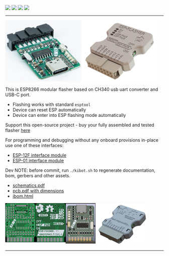 <a href="LICENSE"><img src="https://badgen.net/badge/Open Source/Hardware" /></a>
<a href="https://certification.oshwa.org/lt000003.html"><img src="https://badgen.net/badge/OSHWA/Certified" /></a>
<a href="https://www.kicad.org/"><img src="https://badgen.net/badge/Made with/KiCAD" /></a>
<a href="https://esp-flasher.makerspace.lt/shop"><img src="https://badgen.net/badge/We sell on/tindie/green" /></a>

---
<img src="media/main.jpg" width=48% align="left" />
<img src="media/case-front.jpg" width=48% />


This is ESP8266 modular flasher based on CH340 usb uart converter and USB-C port.

* Flashing works with standard `esptool`
* Device can reset ESP automatically
* Device can enter into ESP flashing mode automatically


Support this open-source project - buy your fully assembled and tested flasher [here](http://esp-flasher.makerspace.lt/shop)


For programming and debugging without any onboard provisions in-place use one of these interfaces:

* [ESP-12F interface module](http://esp-12f.makerspace.lt/repo)
* [ESP-01 interface module](http://esp-01.makerspace.lt/repo)



Dev NOTE: before commit, run `./kibot.sh` to regenerate documentation, bom, gerbers and other assets.

* [schematics.pdf](gen/schematics.pdf)
* [pcb.pdf with dimensions](gen/pcb.pdf)
* [ibom.html](gen/single/ibom.html)


<img src="gen/img_pcb_2d_front_bare.jpg" width="19%" align="left" />
<img src="gen/img_pcb_2d_back_bare.jpg" width="19%" align="left" />
<img src="gen/img_pcb_3d_front.png" width="19%" align="left" />
<img src="media/case-back.jpg" width="33%" />


---




